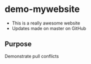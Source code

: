 # demo-mywebsite

* This is a really awesome website
* Updates made on master on GitHub

## Purpose
Demonstrate pull conflicts
